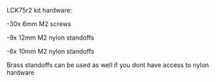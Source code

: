 LCK75r2 kit hardware:

-30x 6mm M2 screws

-9x 12mm M2 nylon standoffs

-6x 10mm M2 nylon standoffs 

Brass standoffs can be used as well if you dont have access to nylon hardware
